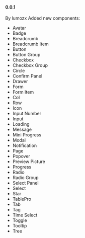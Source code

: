 #### 0.0.1

By lumozx Added new components:

- Avatar
- Badge
- Breadcrumb
- Breadcrumb Item
- Button
- Button Group
- Checkbox
- Checkbox Group
- Circle
- Confirm Panel
- Drawer
- Form
- Form Item
- Col
- Row
- Icon
- Input Number
- Input
- Loading
- Message
- Mini Progress
- Modal
- Notification
- Page
- Popover
- Preview Picture
- Progress
- Radio
- Radio Group
- Select Panel
- Select
- Star
- TablePro
- Tab
- Tag
- Time Select
- Toggle
- Tooltip
- Tree